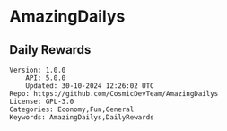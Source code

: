 # AmazingDailys
## Daily Rewards
```properties
Version: 1.0.0
    API: 5.0.0
    Updated: 30-10-2024 12:26:02 UTC
Repo: https://github.com/CosmicDevTeam/AmazingDailys
License: GPL-3.0
Categories: Economy,Fun,General
Keywords: AmazingDailys,DailyRewards
```